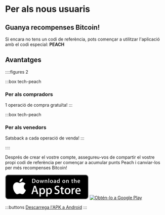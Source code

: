 # Per als nous usuaris
## Guanya recompenses Bitcoin!

Si encara no tens un codi de referència, pots començar a utilitzar l'aplicació amb el codi especial: **PEACH**

## Avantatges
::::figures 2

:::box tech-peach
### Per als compradors
1 operació de compra gratuïta!
:::

:::box tech-peach
### Per als venedors
Satsback a cada operació de venda!
:::

::::

Després de crear el vostre compte, assegureu-vos de compartir el vostre propi codi de referència per començar a acumular punts Peach i canviar-los per més recompenses Bitcoin!

<div>
  <div class="md:flex elements-de-la-base">
    <a href="https://testflight.apple.com/join/wfSPFEWG"><img class="h-180px md:h-90px" src="/img/home/download-on-the-app-store.svg" alt="Descarrega-ho a l'App Store"></a>
    <a class="md:ml-4" href="https://play.google.com/store/apps/details?id=com.peachbitcoin.peach.mainnet"><img class="h-180px md:h-90px" src="/img/home/obtén-lo-a-Google-Play.svg" alt="Obtén-lo a Google Play"></a>
  </div>

  :::buttons
  [Descarrega l'APK a Android](/ca/apk/)
  :::

</div>

